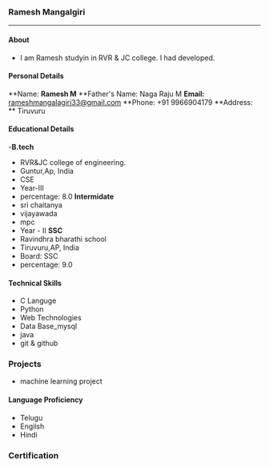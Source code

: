 ### Ramesh Mangalgiri
----------------------------

#### About
 - I am Ramesh studyin in RVR & JC college. I had developed.

#### Personal Details
**Name: **Ramesh M**
**Father's Name: Naga Raju M 
**Email:** rameshmangalagiri33@gmail.com
**Phone: +91 9966904179
**Address: ** Tiruvuru

#### Educational Details
-**B.tech**
  - RVR&JC college of engineering.
  - Guntur,Ap, India
  - CSE
  - Year-III
  - percentage: 8.0
**Intermidate**
- sri chaitanya
- vijayawada
- mpc
- Year - II
**SSC**
- Ravindhra bharathi school
- Tiruvuru,AP, India
- Board: SSC
- percentage: 9.0
#### Technical Skills
- C Languge
- Python
- Web Technologies
- Data Base_mysql
- java
- git & github
### Projects
- machine learning project

#### Language Proficiency
- Telugu
- Engilsh
- Hindi

### Certification 
